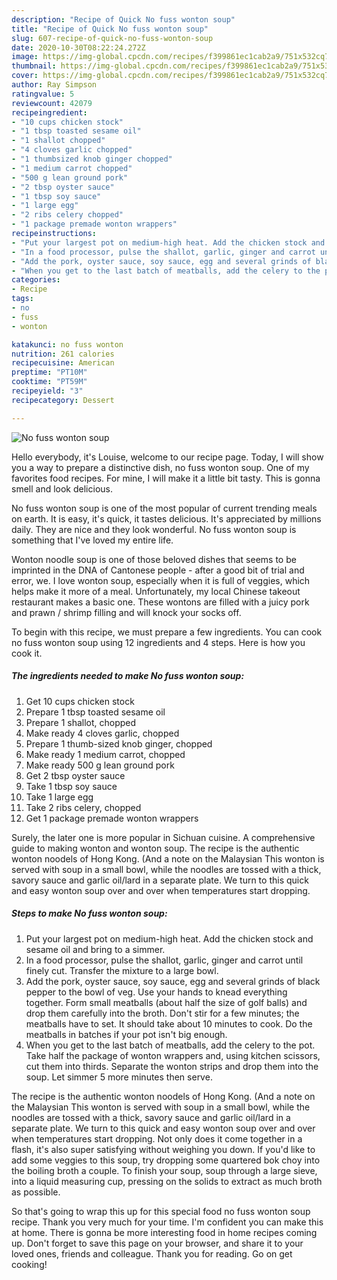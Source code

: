 ```yaml
---
description: "Recipe of Quick No fuss wonton soup"
title: "Recipe of Quick No fuss wonton soup"
slug: 607-recipe-of-quick-no-fuss-wonton-soup
date: 2020-10-30T08:22:24.272Z
image: https://img-global.cpcdn.com/recipes/f399861ec1cab2a9/751x532cq70/no-fuss-wonton-soup-recipe-main-photo.jpg
thumbnail: https://img-global.cpcdn.com/recipes/f399861ec1cab2a9/751x532cq70/no-fuss-wonton-soup-recipe-main-photo.jpg
cover: https://img-global.cpcdn.com/recipes/f399861ec1cab2a9/751x532cq70/no-fuss-wonton-soup-recipe-main-photo.jpg
author: Ray Simpson
ratingvalue: 5
reviewcount: 42079
recipeingredient:
- "10 cups chicken stock"
- "1 tbsp toasted sesame oil"
- "1 shallot chopped"
- "4 cloves garlic chopped"
- "1 thumbsized knob ginger chopped"
- "1 medium carrot chopped"
- "500 g lean ground pork"
- "2 tbsp oyster sauce"
- "1 tbsp soy sauce"
- "1 large egg"
- "2 ribs celery chopped"
- "1 package premade wonton wrappers"
recipeinstructions:
- "Put your largest pot on medium-high heat. Add the chicken stock and sesame oil and bring to a simmer."
- "In a food processor, pulse the shallot, garlic, ginger and carrot until finely cut. Transfer the mixture to a large bowl."
- "Add the pork, oyster sauce, soy sauce, egg and several grinds of black pepper to the bowl of veg. Use your hands to knead everything together. Form small meatballs (about half the size of golf balls) and drop them carefully into the broth. Don&#39;t stir for a few minutes; the meatballs have to set. It should take about 10 minutes to cook. Do the meatballs in batches if your pot isn&#39;t big enough."
- "When you get to the last batch of meatballs, add the celery to the pot. Take half the package of wonton wrappers and, using kitchen scissors, cut them into thirds. Separate the wonton strips and drop them into the soup. Let simmer 5 more minutes then serve."
categories:
- Recipe
tags:
- no
- fuss
- wonton

katakunci: no fuss wonton 
nutrition: 261 calories
recipecuisine: American
preptime: "PT10M"
cooktime: "PT59M"
recipeyield: "3"
recipecategory: Dessert

---
```



![No fuss wonton soup](https://img-global.cpcdn.com/recipes/f399861ec1cab2a9/751x532cq70/no-fuss-wonton-soup-recipe-main-photo.jpg)

Hello everybody, it's Louise, welcome to our recipe page. Today, I will show you a way to prepare a distinctive dish, no fuss wonton soup. One of my favorites food recipes. For mine, I will make it a little bit tasty. This is gonna smell and look delicious.

No fuss wonton soup is one of the most popular of current trending meals on earth. It is easy, it's quick, it tastes delicious. It's appreciated by millions daily. They are nice and they look wonderful. No fuss wonton soup is something that I've loved my entire life.

Wonton noodle soup is one of those beloved dishes that seems to be imprinted in the DNA of Cantonese people - after a good bit of trial and error, we. I love wonton soup, especially when it is full of veggies, which helps make it more of a meal. Unfortunately, my local Chinese takeout restaurant makes a basic one. These wontons are filled with a juicy pork and prawn / shrimp filling and will knock your socks off.


To begin with this recipe, we must prepare a few ingredients. You can cook no fuss wonton soup using 12 ingredients and 4 steps. Here is how you cook it.

<!--inarticleads1-->

##### The ingredients needed to make No fuss wonton soup:

1. Get 10 cups chicken stock
1. Prepare 1 tbsp toasted sesame oil
1. Prepare 1 shallot, chopped
1. Make ready 4 cloves garlic, chopped
1. Prepare 1 thumb-sized knob ginger, chopped
1. Make ready 1 medium carrot, chopped
1. Make ready 500 g lean ground pork
1. Get 2 tbsp oyster sauce
1. Take 1 tbsp soy sauce
1. Take 1 large egg
1. Take 2 ribs celery, chopped
1. Get 1 package premade wonton wrappers


Surely, the later one is more popular in Sichuan cuisine. A comprehensive guide to making wonton and wonton soup. The recipe is the authentic wonton noodels of Hong Kong. (And a note on the Malaysian This wonton is served with soup in a small bowl, while the noodles are tossed with a thick, savory sauce and garlic oil/lard in a separate plate. We turn to this quick and easy wonton soup over and over when temperatures start dropping. 

<!--inarticleads2-->

##### Steps to make No fuss wonton soup:

1. Put your largest pot on medium-high heat. Add the chicken stock and sesame oil and bring to a simmer.
1. In a food processor, pulse the shallot, garlic, ginger and carrot until finely cut. Transfer the mixture to a large bowl.
1. Add the pork, oyster sauce, soy sauce, egg and several grinds of black pepper to the bowl of veg. Use your hands to knead everything together. Form small meatballs (about half the size of golf balls) and drop them carefully into the broth. Don&#39;t stir for a few minutes; the meatballs have to set. It should take about 10 minutes to cook. Do the meatballs in batches if your pot isn&#39;t big enough.
1. When you get to the last batch of meatballs, add the celery to the pot. Take half the package of wonton wrappers and, using kitchen scissors, cut them into thirds. Separate the wonton strips and drop them into the soup. Let simmer 5 more minutes then serve.


The recipe is the authentic wonton noodels of Hong Kong. (And a note on the Malaysian This wonton is served with soup in a small bowl, while the noodles are tossed with a thick, savory sauce and garlic oil/lard in a separate plate. We turn to this quick and easy wonton soup over and over when temperatures start dropping. Not only does it come together in a flash, it&#39;s also super satisfying without weighing you down. If you&#39;d like to add some veggies to this soup, try dropping some quartered bok choy into the boiling broth a couple. To finish your soup, soup through a large sieve, into a liquid measuring cup, pressing on the solids to extract as much broth as possible. 

So that's going to wrap this up for this special food no fuss wonton soup recipe. Thank you very much for your time. I'm confident you can make this at home. There is gonna be more interesting food in home recipes coming up. Don't forget to save this page on your browser, and share it to your loved ones, friends and colleague. Thank you for reading. Go on get cooking!
